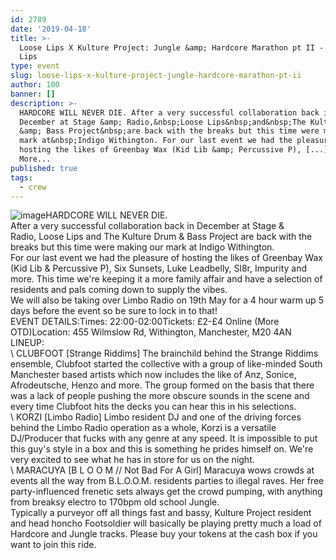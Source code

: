 ```yaml
---
id: 2789
date: '2019-04-18'
title: >-
  Loose Lips X Kulture Project: Jungle &amp; Hardcore Marathon pt II - Loose
  Lips
type: event
slug: loose-lips-x-kulture-project-jungle-hardcore-marathon-pt-ii
author: 100
banner: []
description: >-
  HARDCORE WILL NEVER DIE. After a very successful collaboration back in
  December at Stage &amp; Radio,&nbsp;Loose Lips&nbsp;and&nbsp;The Kulture Drum
  &amp; Bass Project&nbsp;are back with the breaks but this time were making our
  mark at&nbsp;Indigo Withington. For our last event we had the pleasure of
  hosting the likes of Greenbay Wax (Kid Lib &amp; Percussive P), [...]Read
  More...
published: true
tags:
  - crew
---
```

![image](../undefined)HARDCORE WILL NEVER DIE.  
After a very successful collaboration back in December at Stage & Radio, Loose Lips and The Kulture Drum & Bass Project are back with the breaks but this time were making our mark at Indigo Withington.  
For our last event we had the pleasure of hosting the likes of Greenbay Wax (Kid Lib & Percussive P), Six Sunsets, Luke Leadbelly, Sl8r, Impurity and more. This time we're keeping it a more family affair and have a selection of residents and pals coming down to supply the vibes.  
We will also be taking over Limbo Radio on 19th May for a 4 hour warm up 5 days before the event so be sure to lock in to that!  
EVENT DETAILS:Times: 22:00-02:00Tickets: £2-£4 Online (More OTD)Location: 455 Wilmslow Rd, Withington, Manchester, M20 4AN  
LINEUP:  
\ CLUBFOOT \[Strange Riddims\] The brainchild behind the Strange Riddims ensemble, Clubfoot started the collective with a group of like-minded South Manchester based artists which now includes the like of Anz, Sonice, Afrodeutsche, Henzo and more. The group formed on the basis that there was a lack of people pushing the more obscure sounds in the scene and every time Clubfoot hits the decks you can hear this in his selections.   
\ KORZI \[Limbo Radio\] Limbo resident DJ and one of the driving forces behind the Limbo Radio operation as a whole, Korzi is a versatile DJ/Producer that fucks with any genre at any speed. It is impossible to put this guy's style in a box and this is something he prides himself on. We're very excited to see what he has in store for us on the night.  
\ MARACUYA \[B L O O M // Not Bad For A Girl\] Maracuya wows crowds at events all the way from B.L.O.O.M. residents parties to illegal raves. Her free party-influenced frenetic sets always get the crowd pumping, with anything from breaksy electro to 170bpm old school Jungle.  
Typically a purveyor off all things fast and bassy, Kulture Project resident and head honcho Footsoldier will basically be playing pretty much a load of Hardcore and Jungle tracks. Please buy your tokens at the cash box if you want to join this ride.